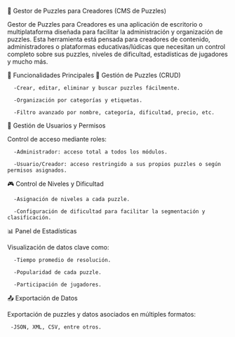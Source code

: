 🧩 Gestor de Puzzles para Creadores (CMS de Puzzles)

Gestor de Puzzles para Creadores es una aplicación de escritorio o multiplataforma diseñada para facilitar la administración y organización de puzzles. Esta herramienta está pensada para creadores de contenido, administradores o plataformas educativas/lúdicas que necesitan un control completo sobre sus puzzles, niveles de dificultad, estadísticas de jugadores y mucho más.

🚀 Funcionalidades Principales
🔧 Gestión de Puzzles (CRUD)

      -Crear, editar, eliminar y buscar puzzles fácilmente.

      -Organización por categorías y etiquetas.

      -Filtro avanzado por nombre, categoría, dificultad, precio, etc.

👥 Gestión de Usuarios y Permisos

   Control de acceso mediante roles:

      -Administrador: acceso total a todos los módulos.

      -Usuario/Creador: acceso restringido a sus propios puzzles o según permisos asignados.

🎮 Control de Niveles y Dificultad

      -Asignación de niveles a cada puzzle.

      -Configuración de dificultad para facilitar la segmentación y clasificación.

📊 Panel de Estadísticas

Visualización de datos clave como:

      -Tiempo promedio de resolución.

      -Popularidad de cada puzzle.

      -Participación de jugadores.

📤 Exportación de Datos

Exportación de puzzles y datos asociados en múltiples formatos:

     -JSON, XML, CSV, entre otros.
